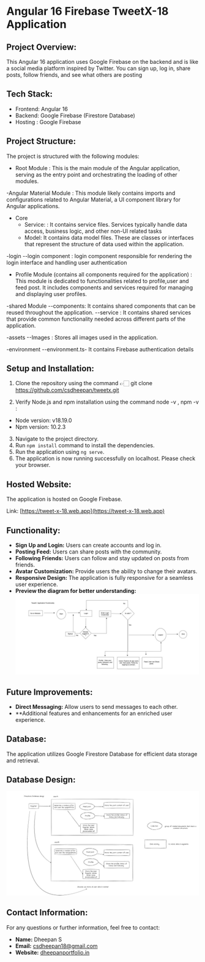 # Angular 16 Firebase TweetX-18 Application

## Project Overview:
This Angular 16 application uses Google Firebase on the backend and is like a social media platform inspired by Twitter. You can sign up, log in, share posts, follow friends, and see what others are posting

## Tech Stack:
- Frontend: Angular 16
- Backend: Google Firebase (Firestore Database)
- Hosting : Google Firebase


## Project Structure:
The project is structured with the following modules:

- Root Module : This is the main module of the Angular application, serving as the entry point and orchestrating the loading of other modules.

-Angular Material Module : This module likely contains imports and configurations related to Angular Material, a UI component library for Angular applications.

- Core
    - Service: : It contains service files. Services typically handle data access, business logic, and other non-UI related tasks
    - Model: It contains data model files. These are classes or interfaces that represent the structure of data used within the application.

-login
  --login component : login component responsible for rendering the login interface and handling user authentication

- Profile Module (contains all components required for the application) :  This module is dedicated to functionalities related to profile,user and feed post. It includes components and services required for managing and displaying user profiles.


-shared Module
  --components: It contains shared components that can be reused throughout the application.
  --service : It contains shared services that provide common functionality needed across different parts of the application.

-assets
  --Images :  Stores all images used in the application.

-environment
  --environment.ts- It contains Firebase authentication details

## Setup and Installation:
1. Clone the repository using the command 👉🏻 git clone https://github.com/csdheepan/tweetx.git

2. Verify Node.js and npm installation using the command node -v , npm -v :
- Node version: v18.19.0
- Npm version: 10.2.3
3. Navigate to the project directory.
4. Run `npm install` command to install the dependencies.
5. Run the application using `ng serve`.
6. The application is now running successfully on localhost. Please check your browser.

## Hosted Website:
The application is hosted on Google Firebase.

Link: [https://tweet-x-18.web.app](https://tweet-x-18.web.app)

## Functionality:
- **Sign Up and Login:** Users can create accounts and log in.
- **Posting Feed:** Users can share posts with the community.
- **Following Friends:** Users can follow and stay updated on posts from friends.
- **Avatar Customization:** Provide users the ability to change their avatars.
- **Responsive Design:** The application is fully responsive for a seamless user experience.
- **Preview the diagram for better understanding:** ![Application Functionality Diagram](src/assets/images/application-diagram.jpg)

## Future Improvements:
- **Direct Messaging:** Allow users to send messages to each other.
- **Additional features and enhancements for an enriched user experience.

## Database:
The application utilizes Google Firestore Database for efficient data storage and retrieval.

## Database Design:
![firestore database design diagram](src/assets/images/database-design.jpg)


## Contact Information:
For any questions or further information, feel free to contact:

- **Name:** Dheepan S
- **Email:** csdheepan18@gmail.com
- **Website:** [dheepanportfolio.in](https://dheepanportfolio.in)